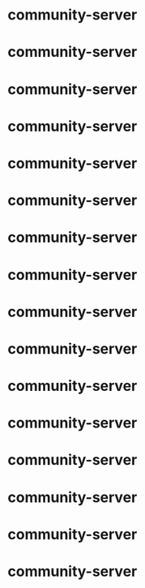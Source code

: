 # community-server
# community-server
# community-server
# community-server
# community-server
# community-server
# community-server
# community-server
# community-server
# community-server
# community-server
# community-server
# community-server
# community-server
# community-server
# community-server

